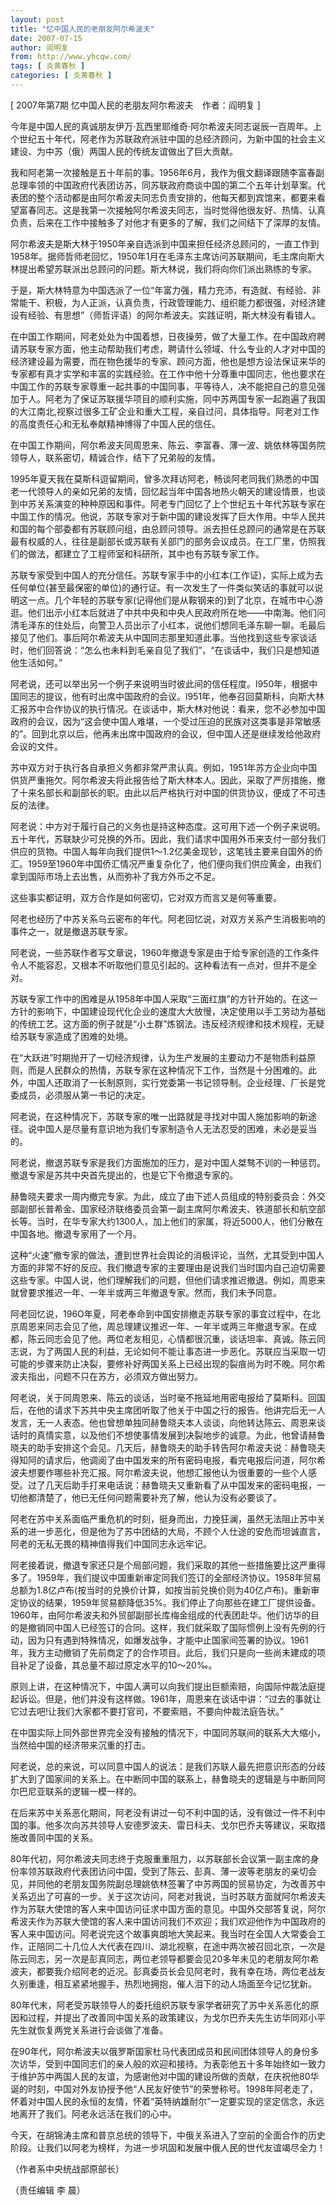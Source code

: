 ```yaml
---
layout: post
title: "忆中国人民的老朋友阿尔希波夫"
date: 2007-07-15
author: 阎明复
from: http://www.yhcqw.com/
tags: [ 炎黄春秋 ]
categories: [ 炎黄春秋 ]
---
```



[ 2007年第7期 忆中国人民的老朋友阿尔希波夫　作者：阎明复 ]


今年是中国人民的真诚朋友伊万·瓦西里耶维奇·阿尔希波夫同志诞辰一百周年。上个世纪五十年代，阿老作为苏联政府派驻中国的总经济顾问，为新中国的社会主义建设、为中苏（俄）两国人民的传统友谊做出了巨大贡献。


我和阿老第一次接触是五十年前的事。1956年6月，我作为俄文翻译跟随李富春副总理率领的中国政府代表团访苏，同苏联政府商谈中国的第二个五年计划草案。代表团的整个活动都是由阿尔希波夫同志负责安排的，他每天都到宾馆来，都要来看望富春同志。这是我第一次接触阿尔希波夫同志，当时觉得他很友好、热情、认真负责，后来在工作中接触多了对他才有更多的了解，我们之间结下了深厚的友情。


阿尔希波夫是斯大林于1950年亲自选派到中国来担任经济总顾问的，一直工作到1958年。据师哲师老回忆，1950年1月在毛泽东主席访问苏联期间，毛主席向斯大林提出希望苏联派出总顾问的问题。斯大林说，我们将向你们派出熟练的专家。


于是，斯大林特意为中国选派了一位“年富力强，精力充沛，有造就、有经验、非常能干、积极，为人正派，认真负责，行政管理能力、组织能力都很强，对经济建设有经验、有思想”（师哲评语）的阿尔希波夫。实践证明，斯大林没有看错人。


在中国工作期间，阿老处处为中国着想，日夜操劳，做了大量工作。在中国政府聘请苏联专家方面，他主动帮助我们考虑，聘请什么领域、什么专业的人才对中国的经济建设最为需要，而在物色援华的专家、顾问方面，他也是想方设法保证来华的专家都有真才实学和丰富的实践经验。在工作中他十分尊重中国同志，他也要求在中国工作的苏联专家尊重一起共事的中国同事，平等待人，决不能把自己的意见强加于人。阿老为了保证苏联援华项目的顺利实施，同中苏两国专家一起跑遍了我国的大江南北,视察过很多工矿企业和重大工程，亲自过问，具体指导。阿老对工作的高度责任心和无私奉献精神博得了中国人民的信任。

在中国工作期间，阿尔希波夫同周恩来、陈云、李富春、薄一波、姚依林等国务院领导人，联系密切，精诚合作，结下了兄弟般的友情。


1995年夏天我在莫斯科逗留期间，曾多次拜访阿老，畅谈阿老同我们熟悉的中国老一代领导人的亲如兄弟的友情，回忆起当年中国各地热火朝天的建设情景，也谈到中苏关系演变的种种原因和事件。阿老专门回忆了上个世纪五十年代苏联专家在中国工作的情况。他说，苏联专家对于新中国的建设发挥了巨大作用。中华人民共和国的每个部委都有苏联顾问组，由总顾问领导。派去担任总顾问的通常是在苏联最有权威的人，往往是副部长或苏联有关部门的部务会议成员。在工厂里，仿照我们的做法，都建立了工程师室和科研所，其中也有苏联专家工作。


苏联专家受到中国人的充分信任。苏联专家手中的小红本(工作证)，实际上成为去任何单位(甚至最保密的单位)的通行证。有一次发生了一件类似笑话的事就可以说明这一点。几个年轻的苏联专家(记得他们是从鞍钢来的)到了北京，在城市中心游逛。他们出示小红本后就进了中共中央和中央人民政府所在地——中南海。他们问清毛泽东的住处后，向警卫人员出示了小红本，说他们想同毛泽东聊一聊。毛最后接见了他们。事后阿尔希波夫从中国同志那里知道此事。当他找到这些专家谈话时，他们回答说：“怎么也未料到毛亲自见了我们”，“在谈话中，我们只是想知道他生活如何。”


阿老说，还可以举出另一个例子来说明当时彼此间的信任程度。l950年，根据中国同志的提议，他有时出席中国政府的会议。l951年，他奉召回莫斯科，向斯大林汇报苏中合作协议的执行情况。在谈话中，斯大林对他说：看来，您不必参加中国政府的会议，因为“这会使中国人难堪，一个受过压迫的民族对这类事是非常敏感的”。回到北京以后，他再未出席中国政府的会议，但中国人还是继续发给他政府会议的文件。


苏中双方对于执行各自承担义务都非常严肃认真。例如，1951年苏方企业向中国供货严重拖欠。阿尔希波夫将此报告给了斯大林本人。因此，采取了严厉措施，撤了十来名部长和副部长的职。由此以后严格执行对中国的供货协议，便成了不可违反的法律。


阿老说：中方对于履行自己的义务也是持这种态度。这可用下述一个例子来说明。五十年代，苏联缺少可兑换的外币。因此，我们请求中国用外币来支付一部分我们供应的货物。中国人每年向我们提供1～1.2亿美金现钞，这笔钱主要来自国外的侨汇。1959至1960年中国侨汇情况严重复杂化了，他们便向我们供应黄金，由我们拿到国际市场上去出售，从而弥补了我方外币之不足。

这些事实都证明，双方合作是如何密切，它对双方而言又是何等重要。

阿老也经历了中苏关系乌云密布的年代。阿老回忆说，对双方关系产生消极影响的事件之一，就是撤退苏联专家。

阿老说，一些苏联作者写文章说，1960年撤退专家是由于给专家创造的工作条件令人不能容忍，又根本不听取他们意见引起的。这种看法有一点对，但并不是全对。


苏联专家工作中的困难是从1958年中国人采取“三面红旗”的方针开始的。在这一方针的影响下，中国建设现代化企业的速度大大放慢，决定使用以手工劳动为基础的传统工艺。这方面的例子就是“小土群”炼钢法。违反经济规律和技术规程，无疑给苏联专家造成了困难的处境。


在“大跃进”时期抛开了一切经济规律，认为生产发展的主要动力不是物质利益原则，而是人民群众的热情，苏联专家在这种情况下工作，当然是十分困难的。此外，中国人还取消了一长制原则，实行党委第一书记领导制。企业经理、厂长是党委成员，必须服从第一书记的决定。

阿老说，在这种情况下，苏联专家的唯一出路就是寻找对中国人施加影响的新途径。说中国人是尽量有意识地为我们专家制造令人无法忍受的困难，未必是妥当的。

阿老说，撤退苏联专家是我们方面施加的压力，是对中国人桀骜不训的一种惩罚。撤退专家是苏共中央首先提出的，也是它下令撤退专家的。


赫鲁晓夫要求一周内撤完专家。为此，成立了由下述人员组成的特别委员会：外交部副部长普希金、国家经济联络委员会第一副主席阿尔希波夫、铁道部长和航空部长等。当时，在华专家大约1300人，加上他们的家属，将近5000人，他们分散在中国各地。撤退专家用了一个月。


这种“火速”撤专家的做法，遭到世界社会舆论的消极评论，当然，尤其受到中国人方面的非常不好的反应。我们撤退专家的主要理由是说我们当时国内自己迫切需要这些专家。中国人说，他们理解我们的问题，但他们请求推迟撤退。例如，周恩来就曾要求推迟一年、一年半或两三年撤退专家。然而，我们未予同意。


阿老回忆说，196O年夏，阿老奉命到中国安排撤走苏联专家的事宜过程中，在北京周恩来同志会见了他，周总理建议推迟一年、一年半或两三年撤退专家。在成都，陈云同志会见了他。两位老友相见，心情都很沉重，谈话坦率、真诚。陈云同志说，为了两国人民的利益，无论如何不能让事态进一步恶化。苏联应当采取一切可能的步骤来防止决裂，要修补好两国关系上已经出现的裂痕尚为时不晚。阿尔希波夫指出，问题不只在苏方，必须双方做出努力。


阿老说，关于同周恩来、陈云的谈话，当时毫不拖延地用密电报给了莫斯科。回国后，在他的请求下苏共中央主席团听取了他关于中国之行的报告。他讲完后无一人发言，无一人表态。他也曾想单独同赫鲁晓夫本人谈谈，向他转达陈云、周恩来谈话时的真情实意，以及他们不想使事情发展到决裂地步的诚意。为此，他曾请赫鲁晓夫的助手安排这个会见。几天后，赫鲁晓夫的助手转告阿尔希波夫说：赫鲁晓夫得知阿的请求后，他调阅了由中国发来的所有密码电报，看完电报后问道，阿尔希波夫想要作哪些补充汇报。阿尔希波夫说，他想汇报他认为很重要的一些个人感受。过了几天后助手打来电话说：赫鲁晓夫又重新看了从中国发来的密码电报，一切他都清楚了，他已无任何问题需要补充了解，他认为没有必要谈了。


阿老在苏中关系面临严重危机的时刻，挺身而出，力挽狂澜，虽然无法阻止苏中关系的进一步恶化，但是他为了苏中团结的大局，不顾个人仕途的安危而坦诚直言，阿老的无私无畏的精神值得我们中国同志永远牢记。


阿老接着说，撤退专家还只是个局部问题，我们采取的其他一些措施要比这严重得多了。1959年，我们提议中国重新审定同我们签订的全部经济协议。1958年贸易总额为1.8亿卢布(按当时的兑换价计算，如按当前兑换价则为40亿卢布)。重新审定协议的结果，1959年贸易额降低35%。我们停止了向那些在建工厂提供设备。1960年，由阿尔希波夫和外贸部副部长库梅金组成的代表团赴华。他们访华的目的是撤销同中国人已经签订的合同。这样，我们就采取了国际惯例上没有先例的行动，因为只有遇到特殊情况，如爆发战争，才能中止国家间签署的协议。1961年，我方主动撤销了先前商定了的合作项目。此后，我们只是向一些尚未建成的项目补足了设备，其总量不超过原定水平的10～20‰。


原则上讲，在这种情况下，中国人满可以向我们提出巨额索赔，向国际仲裁法庭提起诉讼。但是，他们并没有这样做。1961年，周恩来在谈话中讲：“过去的事就让它过去吧!让我们大家都不要打官司，不要索赔，不要向仲裁法庭告状。”

在中国实际上同外部世界完全没有接触的情况下，中国同苏联间的联系大大缩小，当然给中国的经济带来沉重的打击。


阿老说，总的来说，可以同意中国人的说法：是我们苏联人最先把意识形态的分歧扩大到了国家间的关系上。在中断同中国的联系上，赫鲁晓夫的逻辑是与中断同阿尔巴尼亚联系的逻辑一模一样的。


在后来苏中关系恶化期间，阿老没有讲过一句不利中国的话，没有做过一件不利中国的事。他多次向苏共领导人安德罗波夫、雷日科夫、戈尔巴乔夫等建议，采取措施改善同中国的关系。


80年代初，阿尔希波夫同志终于克服重重阻力，以苏联部长会议第一副主席的身份率领苏联政府代表团访问中国，受到了陈云、彭真、薄一波等老朋友的亲切会见，并同他的老朋友国务院副总理姚依林签署了中苏两国的贸易协定，为改善苏中关系迈出了可喜的一步。关于这次访问，阿老对我说，当时苏联方面就阿尔希波夫作为苏联大使馆的客人来中国访问征求中国方面的意见。中国外交部答复说，阿尔希波夫作为苏联大使馆的客人来中国访问我们不欢迎；我们欢迎他作为中国政府的客人来中国访问。阿老说完这个故事爽朗地大笑起来。我当时在全国人大常委会工作，正陪同二十几位人大代表在四川、湖北视察，在途中两次被召回北京，一次是陈云同志，另一次是彭真同志，两位老领导都要会见20多年未见的老朋友阿尔希波夫，都要我介绍阿老的近况。彭真委员长会见阿老时，我有幸在场，两位老战友久别重逢，相互紧紧地握手，热烈地拥抱，催人泪下的动人场面至今记忆犹新。


80年代末，阿老受苏联领导人的委托组织苏联专家学者研究了苏中关系恶化的原因和过程，并提出了改善同中国关系的政策建议，为戈尔巴乔夫先生访华同邓小平先生就恢复两党关系进行会谈做了准备。


在90年代，阿尔希波夫以俄罗斯国家杜马代表团成员和民间团体领导人的身份多次访华，受到中国同志们的亲人般的欢迎和接待。为表彰他五十多年始终如一致力于维护苏中两国人民的友谊，为感谢他对中国的建设所做的贡献，在庆祝他80华诞的时刻，中国对外友协授予他“人民友好使节”的荣誉称号。1998年阿老走了，怀着对中国人民的永恒的友情，怀着“英特纳雄耐尔”一定要实现的坚定信念，永远地离开了我们。阿老永远活在我们的心中。

今天，在胡锦涛主席和普京总统的领导下，中俄关系进入了空前的全面合作的历史阶段。让我们以阿老为榜样，为进一步巩固和发展中俄人民的世代友谊竭尽全力！

（作者系中央统战部原部长）

（责任编辑 李 晨）


